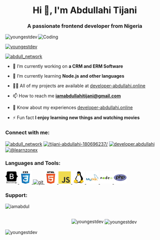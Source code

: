 <h1 align="center">Hi 👋, I'm Abdullahi Tijani</h1>
<h3 align="center">A passionate frontend developer from Nigeria</h3>

<img align="right" alt="Coding" width="400" src="https://media.tenor.com/flflC6GFzO8AAAAM/sultan-alrefaei-programmer.gif">





<p align="left"> <img src="https://komarev.com/ghpvc/?username=youngestdev&label=Profile%20views&color=0e75b6&style=flat" alt="youngestdev" /> </p>

<p align="left"> <a href="https://github.com/ryo-ma/github-profile-trophy"><img src="https://github-profile-trophy.vercel.app/?username=youngestdev" alt="youngestdev" /></a> </p>

<p align="left"> <a href="https://twitter.com/abdull_network" target="blank"><img src="https://img.shields.io/twitter/follow/abdull_network?logo=twitter&style=for-the-badge" alt="abdull_network" /></a> </p>

- 🔭 I’m currently working on **a CRM and ERM Software**

- 🌱 I’m currently learning **Node.js and other languages**

- 👨‍💻 All of my projects are available at [developer-abdullahi.online](developer-abdullahi.online)

- 📫 How to reach me **iamabdullahitijani@gmail.com**

- 📄 Know about my experiences [developer-abdullahi.online](developer-abdullahi.online)

- ⚡ Fun fact **I enjoy learning new things and watching movies**

<h3 align="left">Connect with me:</h3>
<p align="left">
<a href="https://twitter.com/abdull_network" target="blank"><img align="center" src="https://raw.githubusercontent.com/rahuldkjain/github-profile-readme-generator/master/src/images/icons/Social/twitter.svg" alt="abdull_network" height="30" width="40" /></a>
<a href="https://linkedin.com/in//tijani-abdullahi-180696237/" target="blank"><img align="center" src="https://raw.githubusercontent.com/rahuldkjain/github-profile-readme-generator/master/src/images/icons/Social/linked-in-alt.svg" alt="/tijani-abdullahi-180696237/" height="30" width="40" /></a>
<a href="https://fb.com/developer.abdullahi" target="blank"><img align="center" src="https://raw.githubusercontent.com/rahuldkjain/github-profile-readme-generator/master/src/images/icons/Social/facebook.svg" alt="developer.abdullahi" height="30" width="40" /></a>
<a href="https://www.youtube.com/c/@learnzonex" target="blank"><img align="center" src="https://raw.githubusercontent.com/rahuldkjain/github-profile-readme-generator/master/src/images/icons/Social/youtube.svg" alt="@learnzonex" height="30" width="40" /></a>
</p>

<h3 align="left">Languages and Tools:</h3>
<p align="left"> <a href="https://getbootstrap.com" target="_blank" rel="noreferrer"> <img src="https://raw.githubusercontent.com/devicons/devicon/master/icons/bootstrap/bootstrap-plain-wordmark.svg" alt="bootstrap" width="40" height="40"/> </a> <a href="https://www.w3schools.com/css/" target="_blank" rel="noreferrer"> <img src="https://raw.githubusercontent.com/devicons/devicon/master/icons/css3/css3-original-wordmark.svg" alt="css3" width="40" height="40"/> </a> <a href="https://git-scm.com/" target="_blank" rel="noreferrer"> <img src="https://www.vectorlogo.zone/logos/git-scm/git-scm-icon.svg" alt="git" width="40" height="40"/> </a> <a href="https://www.w3.org/html/" target="_blank" rel="noreferrer"> <img src="https://raw.githubusercontent.com/devicons/devicon/master/icons/html5/html5-original-wordmark.svg" alt="html5" width="40" height="40"/> </a> <a href="https://developer.mozilla.org/en-US/docs/Web/JavaScript" target="_blank" rel="noreferrer"> <img src="https://raw.githubusercontent.com/devicons/devicon/master/icons/javascript/javascript-original.svg" alt="javascript" width="40" height="40"/> </a> <a href="https://www.linux.org/" target="_blank" rel="noreferrer"> <img src="https://raw.githubusercontent.com/devicons/devicon/master/icons/linux/linux-original.svg" alt="linux" width="40" height="40"/> </a> <a href="https://www.mysql.com/" target="_blank" rel="noreferrer"> <img src="https://raw.githubusercontent.com/devicons/devicon/master/icons/mysql/mysql-original-wordmark.svg" alt="mysql" width="40" height="40"/> </a> <a href="https://nodejs.org" target="_blank" rel="noreferrer"> <img src="https://raw.githubusercontent.com/devicons/devicon/master/icons/nodejs/nodejs-original-wordmark.svg" alt="nodejs" width="40" height="40"/> </a> <a href="https://www.php.net" target="_blank" rel="noreferrer"> <img src="https://raw.githubusercontent.com/devicons/devicon/master/icons/php/php-original.svg" alt="php" width="40" height="40"/> </a> </p>


<h3 align="left">Support:</h3>
<p><a href="https://www.buymeacoffee.com/iamabdul"> <img align="left" src="https://cdn.buymeacoffee.com/buttons/v2/default-yellow.png" height="50" width="210" alt="iamabdul" /></a></p><br><br>


<p><img align="left" src="https://github-readme-stats.vercel.app/api/top-langs?username=youngestdev&show_icons=true&locale=en&layout=compact" alt="youngestdev" /></p>

<p>&nbsp;<img align="center" src="https://github-readme-stats.vercel.app/api?username=youngestdev&show_icons=true&locale=en" alt="youngestdev" /></p>

<p><img align="center" src="https://github-readme-streak-stats.herokuapp.com/?user=youngestdev&" alt="youngestdev" /></p>


